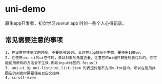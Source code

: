 # uni-demo
 原生app开发者，初次学习vue/uniapp 时的一些个人心得记录。
	
## 常见需要注意的事项
	1. 在设置控件宽度的时候，不要使用100%，此时在app端会不生效。要使用100vw.
	2. 在使用uni-ui的ui控件时，要以对象的角度去看，注意它的ui组件都是封装过后的，你可能使用原有的方法会不生效.例如input标签的.focus()
	3. uni-ui 的 uni-list/uni-list-item 列表控件是不支持v-for指令。所以在使用非固定的列表时需要使用自定义控件
	4. scroll-view